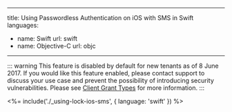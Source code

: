 <!-- markdownlint-disable -->

---
title: Using Passwordless Authentication on iOS with SMS in Swift
languages:
  - name: Swift
    url: swift
  - name: Objective-C
    url: objc
---

::: warning
This feature is disabled by default for new tenants as of 8 June 2017. If you would like this feature enabled, please contact support to discuss your use case and prevent the possibility of introducing security vulnerabilities. Please see [Client Grant Types](/clients/client-grant-types) for more information.
:::

<%= include('./_using-lock-ios-sms', { language: 'swift' }) %>
